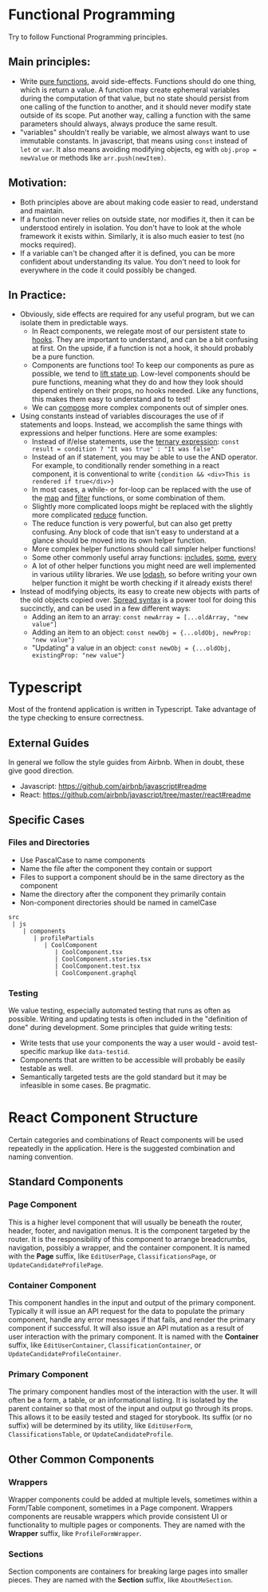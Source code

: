 # Functional Programming

Try to follow Functional Programming principles.

## Main principles:
- Write [pure functions](https://en.wikipedia.org/wiki/Pure_function), avoid side-effects. Functions should do one thing, which is return a value. A function may create ephemeral variables during the computation of that value, but no state should persist from one calling of the function to another, and it should never modify state outside of its scope. Put another way, calling a function with the same parameters should always, always produce the same result.
- "variables" shouldn't really be variable, we almost always want to use immutable constants. In javascript, that means using `const` instead of `let` or `var`. It also means avoiding modifying objects, eg with `obj.prop = newValue` or methods like `arr.push(newItem)`.
## Motivation:
- Both principles above are about making code easier to read, understand and maintain.
- If a function never relies on outside state, nor modifies it, then it can be understood entirely in isolation. You don't have to look at the whole framework it exists within. Similarly, it is also much easier to test (no mocks required).
- If a variable can't be changed after it is defined, you can be more confident about understanding its value. You don't need to look for everywhere in the code it could possibly be changed.
## In Practice:
- Obviously, side effects are required for any useful program, but we can isolate them in predictable ways.
	- In React components, we relegate most of our persistent state to [hooks](https://reactjs.org/docs/hooks-intro.html). They are important to understand, and can be a bit confusing at first. On the upside, if a function is not a hook, it should probably be a pure function.
	- Components are functions too! To keep our components as pure as possible, we tend to [lift state up](https://reactjs.org/docs/lifting-state-up.html). Low-level components should be pure functions, meaning what they do and how they look should depend entirely on their props, no hooks needed. Like any functions, this makes them easy to understand and to test!
	- We can [compose](https://reactjs.org/docs/composition-vs-inheritance.html) more complex components out of simpler ones.
- Using constants instead of variables discourages the use of if statements and loops. Instead, we accomplish the same things with expressions and helper functions. Here are some examples:
	- Instead of if/else statements, use the [ternary expression](https://developer.mozilla.org/en-US/docs/Web/JavaScript/Reference/Operators/Conditional_Operator): `const result = condition ? "It was true" : "It was false"`
	- Instead of an if statement, you may be able to use the AND operator. For example, to conditionally render something in a react component, it is conventional to write `{condition && <div>This is rendered if true</div>}`
	- In most cases,  a while- or for-loop can be replaced with the use of the [map](https://developer.mozilla.org/en-US/docs/Web/JavaScript/Reference/Global_Objects/Array/map) and [filter](https://developer.mozilla.org/en-US/docs/Web/JavaScript/Reference/Global_Objects/Array/filter) functions, or some combination of them.
	- Slightly more complicated loops might be replaced with the slightly more complicated [reduce](https://developer.mozilla.org/en-US/docs/Web/JavaScript/Reference/Global_Objects/Array/reduce) function.
	- The reduce function is very powerful, but can also get pretty confusing. Any block of code that isn't easy to understand at a glance should be moved into its own helper function.
	- More complex helper functions should call simpler helper functions!
	- Some other commonly useful array functions: [includes](https://developer.mozilla.org/en-US/docs/Web/JavaScript/Reference/Global_Objects/Array/includes), [some](https://developer.mozilla.org/en-US/docs/Web/JavaScript/Reference/Global_Objects/Array/some), [every](https://developer.mozilla.org/en-US/docs/Web/JavaScript/Reference/Global_Objects/Array/every)
	- A lot of other helper functions you might need are well implemented in various utility libraries. We use [lodash](https://lodash.com/docs/), so before writing your own helper function it might be worth checking if it already exists there!
- Instead of modifying objects, its easy to create new objects with parts of the old objects copied over. [Spread syntax](https://developer.mozilla.org/en-US/docs/Web/JavaScript/Reference/Operators/Spread_syntax) is a power tool for doing this succinctly, and can be used in a few different ways:
	- Adding an item to an array: `const newArray = [...oldArray, "new value"]`
	- Adding an item to an object: `const newObj = {...oldObj, newProp: "new value"}`
	- "Updating" a value in an object: `const newObj = {...oldObj, existingProp: "new value"}`

# Typescript

Most of the frontend application is written in Typescript.  Take advantage of the type checking to ensure correctness.

## External Guides
In general we follow the style guides from Airbnb.  When in doubt, these give good direction.
- Javascript: https://github.com/airbnb/javascript#readme
- React: https://github.com/airbnb/javascript/tree/master/react#readme

## Specific Cases

### Files and Directories

- Use PascalCase to name components
- Name the file after the component they contain or support
- Files to support a component should be in the same directory as the component
- Name the directory after the component they primarily contain
- Non-component directories should be named in camelCase

```
src
 | js
    | components
       | profilePartials
          | CoolComponent
             | CoolComponent.tsx
             | CoolComponent.stories.tsx
             | CoolComponent.test.tsx
             | CoolComponent.graphql
```

### Testing

We value testing, especially automated testing that runs as often as possible.  Writing and updating tests is often included in the "definition of done" during development.  Some principles that guide writing tests:

- Write tests that use your components the way a user would - avoid test-specific markup like `data-testid`.
- Components that are written to be accessible will probably be easily testable as well.
- Semantically targeted tests are the gold standard but it may be infeasible in some cases.  Be pragmatic.

# React Component Structure

Certain categories and combinations of React components will be used repeatedly in the application.  Here is the suggested combination and naming convention.

## Standard Components
### Page Component

This is a higher level component that will usually be beneath the router, header, footer, and navigation menus.  It is the component targeted by the router.  It is the responsibility of this component to arrange breadcrumbs, navigation, possibly a wrapper, and the container component.  It is named with the **Page** suffix, like `EditUserPage`, `ClassificationsPage`, or `UpdateCandidateProfilePage`.

### Container Component

This component handles in the input and output of the primary component.  Typically it will issue an API request for the data to populate the primary component, handle any error messages if that fails, and render the primary component if successful.  It will also issue an API mutation as a result of user interaction with the primary component.  It is named with the **Container** suffix, like `EditUserContainer`, `ClassificationContainer`, or `UpdateCandidateProfileContainer`.

### Primary Component

The primary component handles most of the interaction with the user.  It will often be a form, a table, or an informational listing.  It is isolated by the parent container so that most of the input and output go through its props.  This allows it to be easily tested and staged for storybook.  Its suffix (or no suffix) will be determined by its utility, like `EditUserForm`, `ClassificationsTable`, or `UpdateCandidateProfile`.

## Other Common Components

### Wrappers

Wrapper components could be added at multiple levels, sometimes within a Form/Table component, sometimes in a Page component.  Wrappers components are reusable wrappers which provide consistent UI or functionality to multiple pages or components.  They are named with the **Wrapper** suffix, like `ProfileFormWrapper`.

### Sections

Section components are containers for breaking large pages into smaller pieces.  They are named with the **Section** suffix, like `AboutMeSection`.
